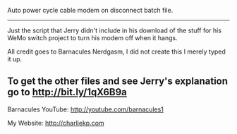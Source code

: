 Auto power cycle cable modem on disconnect batch file.

---------------------------------------------------------------------------------------------------------------------
Just the script that Jerry didn't include in his download of the stuff for his WeMo switch project to turn his modem off when it hangs.

All credit goes to Barnacules Nerdgasm, I did not create this I merely typed it up.

To get the other files and see Jerry's explanation go to http://bit.ly/1qX6B9a
---------------------------------------------------------------------------------------------------------------------

Barnacules YouTube: http://youtube.com/barnacules1

My Website: http://charliekp.com
